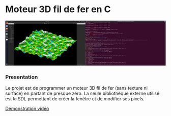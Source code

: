 # Moteur 3D fil de fer en C

![generation terrain](readme_fichiers/capture_moteur3dbg_montagnes.png)

### Presentation

Le projet est de programmer un moteur 3D fil de fer (sans texture ni surface) en partant de presque zéro. 
La seule bibliothèque externe utilisé est la SDL permettant de créer la fenêtre et de modifier ses pixels.

[Démonstration vidéo](http://82.65.166.163/1to/fichiers/3dbg.ogv)
